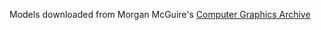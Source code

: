 Models downloaded from Morgan McGuire's [Computer Graphics Archive](https://casual-effects.com/data)
